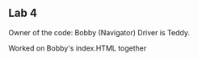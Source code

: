 ## Lab 4
Owner of the code: Bobby (Navigator)
Driver is Teddy.

Worked on Bobby's index.HTML together 